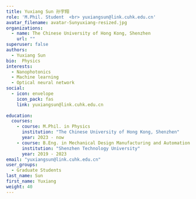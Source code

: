 ```yaml
---
title: Yuxiang Sun 孙宇翔
role: 'M.Phil. Student  <br> yuxiangsun@link.cuhk.edu.cn'
avatar_filename: avatar-Sunyuxiang-resized.jpg
organizations:
  - name: The Chinese University of Hong Kong, Shenzhen
    url: ""
superuser: false
authors:
  - Yuxiang Sun
bio:  Physics
interests:
  - Nanophotonics
  - Machine learning
  - Optical neural network
social:
  - icon: envelope
    icon_pack: fas
    link: yuxiangsun@link.cuhk.edu.cn
   
education:
  courses:
    - course: M.Phil. in Physics
      institution: "The Chinese University of Hong Kong, Shenzhen"
      year: 2023 - now
    - course: B.Eng. in Mechanical Design Manufacturing and Automation
      institution: "Shenzhen Technology University"
      year: 2019 - 2023
email: "yuxiangsun@link.cuhk.edu.cn"
user_groups:
  - Graduate Students
last_name: Sun
first_name: Yuxiang
weight: 40
---
```

